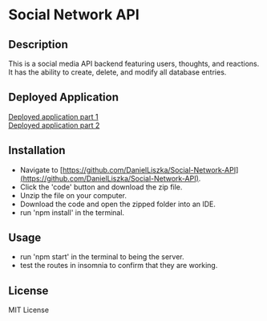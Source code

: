# Social Network API

## Description
        
This is a social media API backend featuring users, thoughts, and reactions. It has the ability to create, delete, and modify all database entries. 

## Deployed Application
[Deployed application part 1](https://drive.google.com/file/d/1xo-davJK9jV8BRjpmcjZkqORxbpOz3XY/view)<br/>
[Deployed application part 2](https://drive.google.com/file/d/1CuQdXjhh7EEvvMxPC37MdTTc-txw9euQ/view)

## Installation

* Navigate to [https://github.com/DanielLiszka/Social-Network-API](https://github.com/DanielLiszka/Social-Network-API). 
* Click the 'code' button and download the zip file.
* Unzip the file on your computer.
* Download the code and open the zipped folder into an IDE.
* run 'npm install' in the terminal.

## Usage

* run 'npm start' in the terminal to being the server.
* test the routes in insomnia to confirm that they are working.

## License

MIT License


